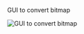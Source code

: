 GUI to convert bitmap

![GUI to convert bitmap](https://github.com/haydnady/SeeedWioTerminalTestRun/blob/master/img/Wio-Terminal.jpg)